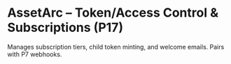 # AssetArc – Token/Access Control & Subscriptions (P17)
Manages subscription tiers, child token minting, and welcome emails. Pairs with P7 webhooks.
